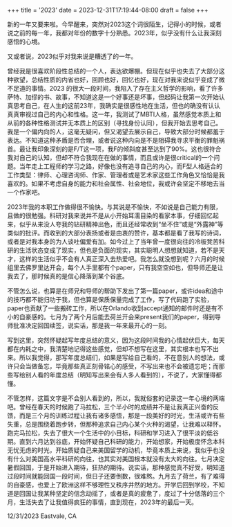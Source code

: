 +++
title = '2023'
date = 2023-12-31T17:19:44-08:00
draft = false
+++

新的一年又要来啦。今早醒来，突然对2023这个词很陌生，记得小的时候，或者说之前的每一年，我都对年份的数字十分熟悉。2023年，似乎没有什么让我深刻感悟的心境。

又或者说，2023似乎对我来说是糟透了的一年。

曾经我是很喜欢阶段性总结的一个人，表达欲爆棚。但现在似乎也失去了大部分这种欲望，总结性质的内省也好，回顾也好，回忆也好，现在对我来说似乎变成了微不足道的事情。2023 的很大一段时间，我陷入了存在主义哲学的影响，看了许多萨特、加缪的书、故事，不知道这是一个好事还是坏事，但起码让我第一次开始认真思考自己，在人生的这前23年，我确实是很感性地在生活，但也的确没有认认真真审视过自己的内心和性格。这一年，我测试了MBTI人格，虽然感觉本质上和从前的各种性格测试并无本质上的区别（寻找身份认同），但我开始去思考自己。我是一个偏内向的人，这毫无疑问，但又渴望去展示自己，导致大部分时候都羞于表达。不知道这种矛盾是否合理，或者说这种内向是不是阻碍我寻求平衡的罪魁祸首。最让我印象深刻的是F/T这一项，我F的倾斜度甚至达到了90%。这也很符合我对自己的认知，但却不符合我现在在做的事情，而且或许是很critical的一个问题。当年走上工程师的学习之路，好像也没有追寻自己的内心，而F型人格适合的工作类型：律师、心理咨询师、作家、管理者或是艺术家这些工作角色又恰恰是我喜欢的。如果不考虑自身的能力和社会属性、社会地位，我或许会坚定不移地去当一个作家吧。

2023年我的本职工作做得很不愉快。与其说是不愉快，不如说是自己能力有限，且做的很勉强。科研对我来说并不是从小开始耳濡目染的看家本事，仔细回忆起来，似乎从来没人夸我的钻研精神出色，而且还经常收到“坐不住”或是“外露神”等类似的批评。而收到的大部分表扬或者是由衷的赞许，基本都是看了我写的诗词，或者是对我本身的为人谈吐偏爱有加。如今过上了当年曾一度很向往的冷板凳苦科研的生活状态变成了现实，但也是负面的现实，其实聪明人想想就知道，若不是天才，这样的生活似乎不会有人真正深入去热爱吧。我怎么就没想到呢？六月的时候组里去佛罗里达开会，每个人手里都有个paper，只有我空空如也，但导师还是让我去了，那时候真的是信心降落到某个谷底。

不管怎么说，也算是在师兄和导师的帮助下发出了第一篇paper，或许idea和途中的技巧都不能归功于我，但也算是保质保量完成了工作，写了代码跑了实验，paper也贡献了一些搬砖工作，所以在Orlando收到accept通知的邮件时还是有不小的自豪感的。七月为了两个月后能去荷兰开会来present我们的paper，得到导师批准决定回国续签，说实话，那是我一年来最开心的一刻。

写到这里，突然怀疑起写年度总结的意义，因为这段时间我的心情起伏巨大，每天都在内耗之中，我清楚地记得这些感觉，但却不想写在这里，其实根本也写不出来。所以我觉得，那写年度总结们，如果是写给自己看的，不在意别人的想法，或许只会当做备忘，毕竟那些真正刻骨铭心的感受，不写出来也不会被遗忘吧；而那些写给别人看的年度总结（明知写出来会有人多人看到的），不说了，大家懂得都懂。

不管怎样，这篇文字是不会别人看到的，所以，我就俗套的记录这一年心境的两端吧。曾经在春天的时候跑了马拉松，三个半小时的成绩并不是让我真正兴奋的反馈，而是三个月的训练过程让我有诸多感悟，那是一段美好的时光，生活或许有些失重，总是围绕着跑步转，但那种追求自己内心某个火种的渴望，让我难以释怀。跑完马拉松，失去了很大一个生活中的小目标，科研和学习进入了很平淡的低谷期。直到六月达到谷底，开始怀疑自己科研的能力，开始想家，开始极度怀念本科无忧无虑的时光，开始质疑自己来美国留学的动机，毕竟本质上来说，我似乎也没有什么对美国高水平科研的向往，也其实对美国根本就没有太大的向往。七月决定暑假回国，于是开始进入期待，狂热的期待。说实话，那种感觉真不好受，明知道过段时间就能回国一段时间，但日子还要倒数，很难熬。九月去了荷兰，有了难得的自豪感，也爱上了欧洲这样不够理性又秩序井然的地方。开学后回到学校，不知道是回国让我某种坚定的信念动摇了，或者是真的疲惫了，度过了十分低落的三个月，生活失去了让我值得疯狂的事情，直到现在，2023年的最后一天。

12/31/2023 Eastvale, CA